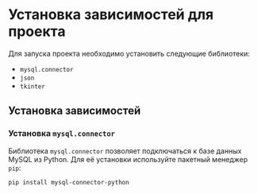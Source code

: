 # Установка зависимостей для проекта

Для запуска проекта необходимо установить следующие библиотеки:

- `mysql.connector`
- `json`
- `tkinter`

## Установка зависимостей

### Установка `mysql.connector`

Библиотека `mysql.connector` позволяет подключаться к базе данных MySQL из Python. Для её установки используйте пакетный менеджер `pip`:

```sh
pip install mysql-connector-python
